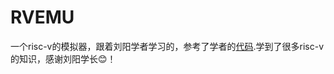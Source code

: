 # RVEMU
一个risc-v的模拟器，跟着刘阳学者学习的，参考了学者的[代码](https://github.com/ksco/rvemu).学到了很多risc-v的知识，感谢刘阳学长:blush:！
